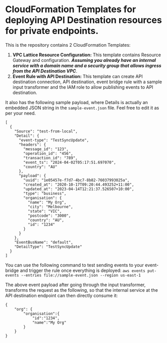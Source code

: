 
# CloudFormation Templates for deploying API Destination resources for private endpoints.


This is the repository contains 2 CloudFormation Templates:

 1. **VPC Lattice Resource Configuration:** 
 This template contains Resource Gateway and configuration. ***Assuming you already have an internal service with a domain name and a security group that allows ingress from the API Destination VPC***. 
 2. **Event Rule with API Destination:** 
 This template can create API destination connection, API destination, event bridge rule with a sample input transformer and the IAM role to allow publishing events to API destination. 

It also has the following sample payload, where Details is actually an embedded JSON string in the `sample-event.json` file. Feel free to edit it as per your need.
 
```
[
  {
    "Source": "test-from-local",
    "Detail": {
      "event-type": "TestSyncUpdate",
      "headers": {
        "message_id": "123",
        "operation_id": "456",
        "transaction_id": "789",
        "event_ts": "2024-04-02T05:17:51.697070",
        "country": "AU"
      },
      "payload": {
        "uuid": "1e05457e-f7d7-4bc7-8b82-76037993025a",
        "created_at": "2020-10-17T09:20:44.493252+11:00",
        "updated_at": "2023-04-14T12:21:37.526507+10:00",
        "type": "business",
        "organisation": {
          "name": "My Org",
          "city": "Melbourne",
          "state": "VIC",
          "postcode": "3000",
          "country": "AU",
          "id": "1234"
        }
      }
    },
    "EventBusName": "default",
    "DetailType": "TestSyncUpdate"
  }
]

```
You can use the following command to test sending events to your event-bridge and trigger the rule once everything is deployed:
`aws events put-events --entries file://sample-event.json --region us-east-1`

The above event payload after going through the input transformer, transforms the request as the following, so that the internal service at the API destination endpoint can then directly consume it:
```
{
	"org": {
		"organisation":{
			"id":"1234",
			"name":"My Org"
		}
	}
}
```